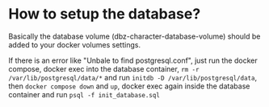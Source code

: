 # How to setup the database?
Basically the database volume (dbz-character-database-volume) should be added to your docker volumes settings.

If there is an error like "Unbale to find postgresql.conf", just run the docker compose, docker exec into the database container, `rm -r /var/lib/postgresql/data/*` and run `initdb -D /var/lib/postgresql/data`, then `docker compose down` and `up`, docker exec again inside the database container and run `psql -f init_database.sql`
